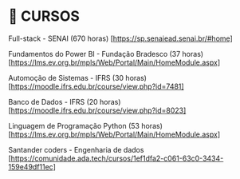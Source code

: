 # 🎯 CURSOS


Full-stack - SENAI (670 horas) [https://sp.senaiead.senai.br/#home]

Fundamentos do Power BI - Fundação Bradesco (37 horas) [https://lms.ev.org.br/mpls/Web/Portal/Main/HomeModule.aspx]

Automoção de Sistemas - IFRS (30 horas) [https://moodle.ifrs.edu.br/course/view.php?id=7481]

Banco de Dados - IFRS (20 horas) [https://moodle.ifrs.edu.br/course/view.php?id=8023]

Linguagem de Programação Python (53 horas) [https://lms.ev.org.br/mpls/Web/Portal/Main/HomeModule.aspx]

Santander coders - Engenharia de dados [https://comunidade.ada.tech/cursos/1ef1dfa2-c061-63c0-3434-159e49df11ec]